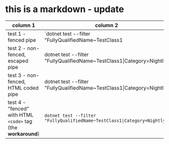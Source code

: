 # this is a markdown - update

| column 1 | column 2|
| ---- | ---- |
| test 1 - fenced pipe | `dotnet test --filter "FullyQualifiedName~TestClass1|Category=Nightly"`|
| test 2 - non-fenced, escaped pipe | dotnet test --filter "FullyQualifiedName~TestClass1\|Category=Nightly" |
| test 3 - non-fenced, HTML coded pipe | dotnet test --filter "FullyQualifiedName~TestClass1&#124;Category=Nightly" |
| test 4 - "fenced" with HTML `<code>` tag (the **workaround**) | <code>dotnet test --filter "FullyQualifiedName~TestClass1&#124;Category=Nightly"</code> |
